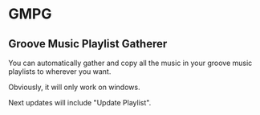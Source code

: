 # GMPG
## Groove Music Playlist Gatherer

You can automatically gather and copy all the music in your groove music playlists to wherever you want.

Obviously, it will only work on windows.

Next updates will include "Update Playlist".
